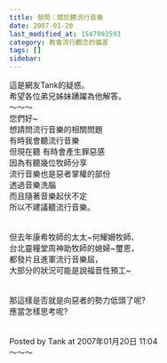 ```yaml
---
title: 發問：關於聽流行音樂
date: 2007-01-20
last_modified_at: 1547993593
category: 教會流行觀念的偏差
tags: []
sidebar: 
---
```


<p>這是網友Tank的疑惑。<br/>希望各位弟兄姊妹踴躍為他解答。<br/><!--more-->～～～<br/>您們好~<br/>想請問流行音樂的相關問題<br/>有時我會聽流行音樂<br/>但現在聽 有時會產生罪惡感<br/>因為有聽幾位牧師分享<br/>流行音樂也是惡者掌權的部份<br/>透過音樂洗腦<br/>而且隨著音樂起伏不定<br/>所以不建議聽流行音樂。<br/><br/><br/>但去年康希牧師的太太~何耀姍牧師、<br/>台北靈糧堂周神助牧師的媳婦~璽恩，<br/>都發片且進軍流行音樂屆，<br/>大部分的狀況可能是說福音性預工~<br/><br/><br/>那這樣是否就是向惡者的勢力低頭了呢?<br/>應當怎樣思考呢?<br/><br/><br/>Posted by Tank at 2007年01月20日 11:04 <br/>～～～<br/></p>